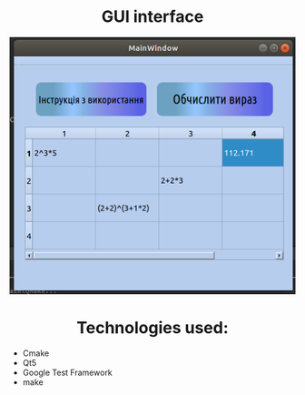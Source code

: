 <h1 align="center">GUI interface</h1>
<p align="center">
  <img src="https://github.com/AlexEmets/Labs/blob/59d2ee4e988663b3938c91dd7cf63c271c5f8bf8/OOP/ExcelQMake/Screenshot%20from%202021-10-24%2023-32-20.png?raw=true" alt="Sublime's custom image"/>
</p>

<h1 align="center">Technologies used:</h1>

- Cmake
- Qt5
- Google Test Framework
- make
